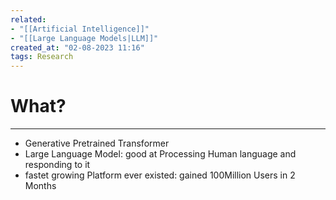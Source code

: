 ```yaml
---
related:
- "[[Artificial Intelligence]]"
- "[[Large Language Models|LLM]]"
created_at: "02-08-2023 11:16"
tags: Research
---
```


# What?
---
- Generative Pretrained Transformer
- Large Language Model: good at Processing Human language and responding to it
- fastet growing Platform ever existed: gained 100Million Users in 2 Months

